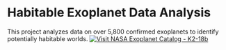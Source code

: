 # Habitable Exoplanet Data Analysis

This project analyzes data on over 5,800 confirmed exoplanets to identify potentially habitable worlds.
[![Visit NASA Exoplanet Catalog - K2-18b](https://science.nasa.gov/_ipx/w_1024,q_80/https://images-assets.nasa.gov/image/PIA16041/PIA16041~orig.jpg)](https://science.nasa.gov/exoplanet-catalog/k2-18b/)
